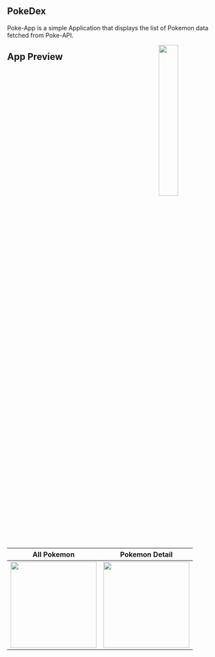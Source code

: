 ## PokeDex
Poke-App is a simple Application that displays the list of Pokemon data fetched from Poke-API.

<img src="/previews/pokeapi.gif" align="right" width="30%"/>

## App Preview

| All Pokemon | Pokemon Detail |
| ----------- | -------------- |
| <img src="https://user-images.githubusercontent.com/65807152/140811383-4c74819e-1279-4d5f-8eb6-853821d08661.jpg" width=200> | <img src="https://user-images.githubusercontent.com/65807152/140811527-099690b4-37ba-4301-861e-93ee4145c0e7.jpg" width=200> |
